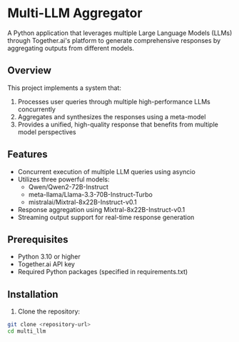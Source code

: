 # Multi-LLM Aggregator

A Python application that leverages multiple Large Language Models (LLMs) through Together.ai's platform to generate comprehensive responses by aggregating outputs from different models.

## Overview

This project implements a system that:
1. Processes user queries through multiple high-performance LLMs concurrently
2. Aggregates and synthesizes the responses using a meta-model
3. Provides a unified, high-quality response that benefits from multiple model perspectives

## Features

- Concurrent execution of multiple LLM queries using asyncio
- Utilizes three powerful models:
  - Qwen/Qwen2-72B-Instruct
  - meta-llama/Llama-3.3-70B-Instruct-Turbo
  - mistralai/Mixtral-8x22B-Instruct-v0.1
- Response aggregation using Mixtral-8x22B-Instruct-v0.1
- Streaming output support for real-time response generation

## Prerequisites

- Python 3.10 or higher
- Together.ai API key
- Required Python packages (specified in requirements.txt)

## Installation

1. Clone the repository:
```bash
git clone <repository-url>
cd multi_llm